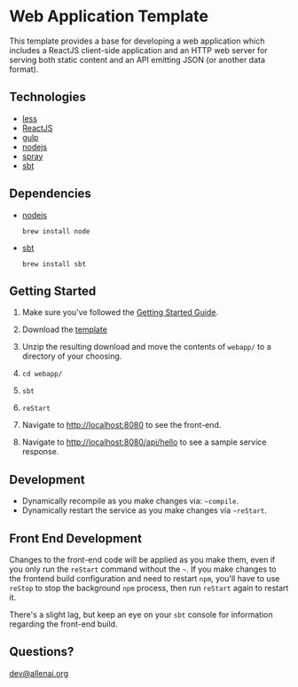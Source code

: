 # Web Application Template

This template provides a base for developing a web application which includes a ReactJS client-side application and an HTTP web server for serving both static content and an API emitting JSON (or another data format).

## Technologies

* [less](https://trello.com/c/hDMLmLVd/43-less)
* [ReactJS](https://trello.com/c/2YGms6UY/23-reactjs)
* [gulp](https://trello.com/c/RTTfxRe1/37-gulp)
* [nodejs](https://trello.com/c/rpIsl1kf/44-nodejs)
* [spray](https://trello.com/c/5JnPSKPX/1-spray-stack)
* [sbt](https://trello.com/c/N46rdff3/3-sbt-simple-build-tool)

## Dependencies

* [nodejs](https://trello.com/c/rpIsl1kf/44-nodejs)

  ```shell
  brew install node
  ```

* [sbt](https://trello.com/c/N46rdff3/3-sbt-simple-build-tool)

  ```shell
  brew install sbt
  ```

## Getting Started

1. Make sure you've followed the [Getting Started Guide](https://github.com/allenai/wiki/wiki/Getting-Started).

1. Download the [template](https://github.com/allenai/templates/archive/master.zip)

3. Unzip the resulting download and move the contents of `webapp/` to a directory of your choosing.

4. `cd webapp/`

5. `sbt`

5. `reStart`

6. Navigate to [http://localhost:8080](http://localhost:8080) to see the front-end.

7. Navigate to [http://localhost:8080/api/hello](http://localhost:8080/api/hello) to see a sample service response.

## Development

* Dynamically recompile as you make changes via: `~compile`.
* Dynamically restart the service as you make changes via `~reStart`.

## Front End Development

Changes to the front-end code will be applied as you make them, even if you only run the `reStart` command without the `~`. If you make changes to the frontend build configuration and need to restart `npm`, you'll have to use `reStop` to stop the background `npm` process, then run `reStart` again to restart it.

There's a slight lag, but keep an eye on your `sbt` console for information regarding the front-end build.

## Questions?

[dev@allenai.org](mailto:dev@allenai.org)
